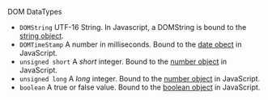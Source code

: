 DOM DataTypes

- `DOMString` UTF-16 String. In Javascript, a DOMString is bound to the [string object](https://github.com/ReneNyffenegger/about-javascript/tree/master/objects/String).
- `DOMTimeStamp` A number in milliseconds. Bound to the [date obect](https://github.com/ReneNyffenegger/about-javascript/tree/master/objects/Date) in JavaScript.
- `unsigned short` A *short* integer. Bound to the [number object](https://github.com/ReneNyffenegger/about-javascript/tree/master/objects/Number) in JavaScript.
- `unsigned long` A *long* integer. Bound to the [number object](https://github.com/ReneNyffenegger/about-javascript/tree/master/objects/Number) in JavaScript.
- `boolean` A true or false value. Bound to the [boolean object](https://github.com/ReneNyffenegger/about-javascript/tree/master/objects/Boolean) in JavaScript.
